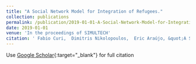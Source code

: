 ```yaml
---
title: "A Social Network Model for Integration of Refugees."
collection: publications
permalink: /publication/2019-01-01-A-Social-Network-Model-for-Integration-of-Refugees
date: 2019-01-01
venue: 'In the proceedings of SIMULTECH'
citation: ' Fabio Curi,  Dimitris Nikolopoulos,  Eric Araújo, &quot;A Social Network Model for Integration of Refugees..&quot; In the proceedings of SIMULTECH, 2019.'
---
```

Use [Google Scholar](https://scholar.google.com/scholar?q=A+Social+Network+Model+for+Integration+of+Refugees.){:target="_blank"} for full citation